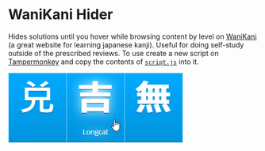 # WaniKani Hider

Hides solutions until you hover while browsing content by level on [WaniKani](https://www.wanikani.com/) (a great website for learning japanese kanji). Useful for doing self-study outside of the prescribed reviews. To use create a new script on [Tampermonkey](http://tampermonkey.net/) and copy the contents of [`script.js`](script.js) into it.

![Example](example.png)
